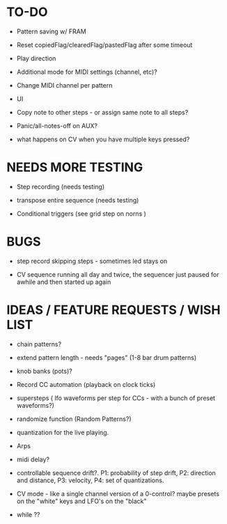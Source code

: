 # TO-DO 

* Pattern saving w/ FRAM

* Reset copiedFlag/clearedFlag/pastedFlag after some timeout

* Play direction

* Additional mode for MIDI settings (channel, etc)?

* Change MIDI channel per pattern  

* UI

* Copy note to other steps - or assign same note to all steps?

* Panic/all-notes-off on AUX?

* what happens on CV when you have multiple keys pressed?


# NEEDS MORE TESTING

* Step recording (needs testing)
 
* transpose entire sequence (needs testing)

* Conditional triggers (see grid step on norns )


# BUGS

* step record skipping steps - sometimes led stays on

* CV sequence running all day and twice, the sequencer just paused for awhile and then started up again


# IDEAS / FEATURE REQUESTS / WISH LIST

* chain patterns?

* extend pattern length - needs "pages" (1-8 bar drum patterns)

* knob banks (pots)?

* Record CC automation (playback on clock ticks)

* supersteps ( lfo waveforms per step for CCs - with a bunch of preset waveforms?)

* randomize function (Random Patterns?)

* quantization for the live playing.

* Arps

* midi delay?

* controllable sequence drift?. P1: probability of step drift, P2: direction and distance, P3: velocity, P4: set of quantizations.

* CV mode - like a single channel version of a 0-control? maybe presets on the "white" keys and LFO's on the "black" 

* while ??

  